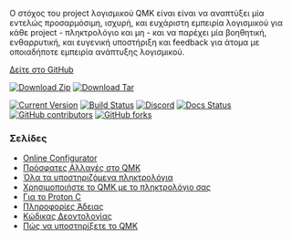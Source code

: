Ο στόχος του project λογισμικού QMK είναι είναι να αναπτύξει μία εντελώς προσαρμόσιμη, ισχυρή, και ευχάριστη εμπειρία λογισμικού για κάθε project - πληκτρολόγιο και μη - και να παρέχει μία βοηθητική, ενθαρρυτική, και ευγενική υποστήριξη και feedback για άτομα με οποιαδήποτε εμπειρία ανάπτυξης λογισμικού.

[Δείτε στο <i class="fa fa-github" aria-hidden="true"></i> GitHub](https://github.com/qmk/qmk_firmware)

[![Download Zip](https://img.shields.io/badge/download-zip-blue.svg)](https://github.com/qmk/qmk_firmware/zipball/master)
[![Download Tar](https://img.shields.io/badge/download-tar-blue.svg)](https://github.com/qmk/qmk_firmware/tarball/master)

[![Current Version](https://img.shields.io/github/tag/qmk/qmk_firmware.svg)](https://github.com/qmk/qmk_firmware/tags)
[![Build Status](https://travis-ci.org/qmk/qmk_firmware.svg?branch=master)](https://travis-ci.org/qmk/qmk_firmware)
[![Discord](https://img.shields.io/discord/440868230475677696.svg)](https://discord.gg/Uq7gcHh)
[![Docs Status](https://img.shields.io/badge/docs-ready-orange.svg)](https://docs.qmk.fm)
[![GitHub contributors](https://img.shields.io/github/contributors/qmk/qmk_firmware.svg)](https://github.com/qmk/qmk_firmware/pulse/monthly)
[![GitHub forks](https://img.shields.io/github/forks/qmk/qmk_firmware.svg?style=social&label=Fork)](https://github.com/qmk/qmk_firmware/)

### Σελίδες

* [Online Configurator](https://config.qmk.fm)
* [Πρόσφατες Αλλαγές στο QMK](/el/changes/)
* [Όλα τα υποστηριζόμενα πληκτρολόγια](/keyboards/)
* [Χρησιμοποιήστε το QMK με το πληκτρολόγιο σας](/powered/)
* [Για το Proton C](/proton-c/)
* [Πληροφορίες Άδειας](/license/)
* [Κώδικας Δεοντολογίας](/coc/)
* [Πώς να υποστηρίξετε το QMK](/support/)
